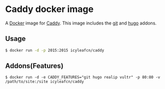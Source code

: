 # Caddy docker image

A [Docker](http://docker.com) image for [Caddy](http://caddyserver.com). This image includes the [git](http://caddyserver.com/docs/git) and [hugo](http://caddyserver.com/docs/hugo) addons.

## Usage

```bash
$ docker run -d -p 2015:2015 icyleafcn/caddy
```

## Addons(Features)

```
$ docker run -d -e CADDY_FEATURES="git hugo realip vultr" -p 80:80 -v /path/to/site:/site icyleafcn/caddy
```